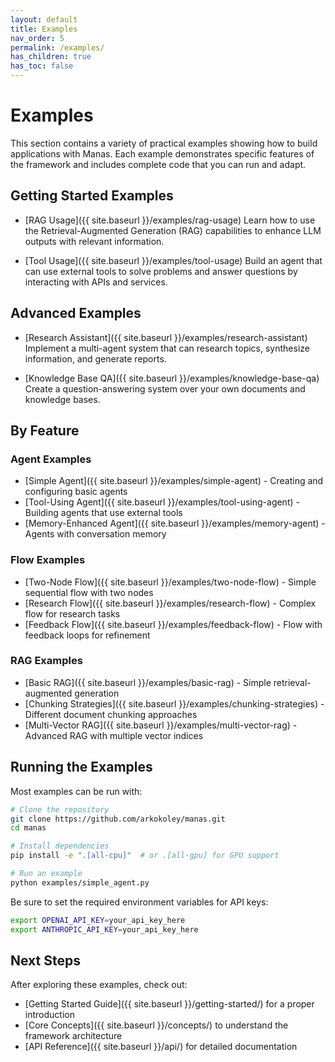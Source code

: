 ```yaml
---
layout: default
title: Examples
nav_order: 5
permalink: /examples/
has_children: true
has_toc: false
---
```


# Examples

This section contains a variety of practical examples showing how to build applications with Manas. Each example demonstrates specific features of the framework and includes complete code that you can run and adapt.

## Getting Started Examples

- [RAG Usage]({{ site.baseurl }}/examples/rag-usage)
  Learn how to use the Retrieval-Augmented Generation (RAG) capabilities to enhance LLM outputs with relevant information.

- [Tool Usage]({{ site.baseurl }}/examples/tool-usage)
  Build an agent that can use external tools to solve problems and answer questions by interacting with APIs and services.

## Advanced Examples

- [Research Assistant]({{ site.baseurl }}/examples/research-assistant)
  Implement a multi-agent system that can research topics, synthesize information, and generate reports.

- [Knowledge Base QA]({{ site.baseurl }}/examples/knowledge-base-qa)
  Create a question-answering system over your own documents and knowledge bases.

## By Feature

### Agent Examples

- [Simple Agent]({{ site.baseurl }}/examples/simple-agent) - Creating and configuring basic agents
- [Tool-Using Agent]({{ site.baseurl }}/examples/tool-using-agent) - Building agents that use external tools
- [Memory-Enhanced Agent]({{ site.baseurl }}/examples/memory-agent) - Agents with conversation memory

### Flow Examples

- [Two-Node Flow]({{ site.baseurl }}/examples/two-node-flow) - Simple sequential flow with two nodes
- [Research Flow]({{ site.baseurl }}/examples/research-flow) - Complex flow for research tasks
- [Feedback Flow]({{ site.baseurl }}/examples/feedback-flow) - Flow with feedback loops for refinement

### RAG Examples

- [Basic RAG]({{ site.baseurl }}/examples/basic-rag) - Simple retrieval-augmented generation
- [Chunking Strategies]({{ site.baseurl }}/examples/chunking-strategies) - Different document chunking approaches
- [Multi-Vector RAG]({{ site.baseurl }}/examples/multi-vector-rag) - Advanced RAG with multiple vector indices

## Running the Examples

Most examples can be run with:

```bash
# Clone the repository
git clone https://github.com/arkokoley/manas.git
cd manas

# Install dependencies
pip install -e ".[all-cpu]"  # or .[all-gpu] for GPU support

# Run an example
python examples/simple_agent.py
```

Be sure to set the required environment variables for API keys:

```bash
export OPENAI_API_KEY=your_api_key_here
export ANTHROPIC_API_KEY=your_api_key_here
```

## Next Steps

After exploring these examples, check out:

- [Getting Started Guide]({{ site.baseurl }}/getting-started/) for a proper introduction
- [Core Concepts]({{ site.baseurl }}/concepts/) to understand the framework architecture
- [API Reference]({{ site.baseurl }}/api/) for detailed documentation